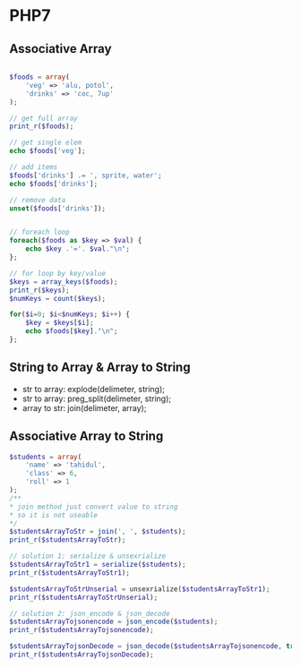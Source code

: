 # PHP7

## Associative Array
``` php

$foods = array(
    'veg' => 'alu, potol',  
    'drinks' => 'coc, 7up'
);

// get full array
print_r($foods);

// get single elem
echo $foods['veg'];

// add items
$foods['drinks'] .= ', sprite, water';
echo $foods['drinks'];

// remove data
unset($foods['drinks']);


// foreach loop
foreach($foods as $key => $val) {
    echo $key .'='. $val."\n";
};

// for loop by key/value
$keys = array_keys($foods);
print_r($keys);
$numKeys = count($keys);

for($i=0; $i<$numKeys; $i++) {
    $key = $keys[$i];
    echo $foods[$key]."\n";
};
```

## String to Array & Array to String
* str to array: explode(delimeter, string);
* str to array: preg_split(delimeter, string);
* array to str: join(delimeter, array);

## Associative Array to String
``` PHP
$students = array(
    'name' => 'tahidul',
    'class' => 6,
    'roll' => 1
);
/**
* join method just convert value to string
* so it is not useable
*/
$studentsArrayToStr = join(', ', $students);
print_r($studentsArrayToStr);

// solution 1: serialize & unsexrialize
$studentsArrayToStr1 = serialize($students);
print_r($studentsArrayToStr1);

$studentsArrayToStrUnserial = unsexrialize($studentsArrayToStr1);
print_r($studentsArrayToStrUnserial);

// solution 2: json_encode & json_decode
$studentsArrayTojsonencode = json_encode($students);
print_r($studentsArrayTojsonencode);

$studentsArrayTojsonDecode = json_decode($studentsArrayTojsonencode, true);
print_r($studentsArrayTojsonDecode);
```
